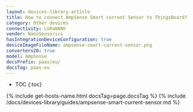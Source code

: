 ```yaml
---
layout: devices-library-article
title: How to connect AmpSense Smart current Sensor to ThingsBoard?
category: Other devices
connectivity: LoRaWAN®
vendor: NanoSensorics
hasIntegrationDeviceConfiguration: true
deviceImageFileName: ampsense-smart-current-sensor.png
converters20: true
model: AmpSense
docsPrefix: paas/eu/
docsTag: paas-eu
---
```


* TOC
{:toc}

{% include get-hosts-name.html docsTag=page.docsTag %}
{% include /docs/devices-library/guides/ampsense-smart-current-sensor.md %}
